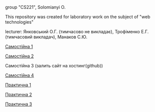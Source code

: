group "CS221", Solomianyi O.

This repository was created for laboratory work on the subject of "web technologies"

lecturer: Янковський О.Г. (тимчасово не викладає), Трофіменко Е.Г. (тимчасовий викладач), Манаков С.Ю.

[Самостійна 1](https://dolbolesya.github.io/independentWork_1/main.html)

[Самостійна 2](https://dolbolesya.github.io/independentWork_2/index.html)

Самостійна 3 (залить сайт на хостинг(github))

[Самостійна 4](https://dolbolesya.github.io/independentWork_4/main.html)


[Практична 1](https://dolbolesya.github.io/practicWork_1/main.html)

[Практична 2](https://dolbolesya.github.io/practicWork_2/main.html)

[Практична 3](https://dolbolesya.github.io/practicWork_3/index.html)



